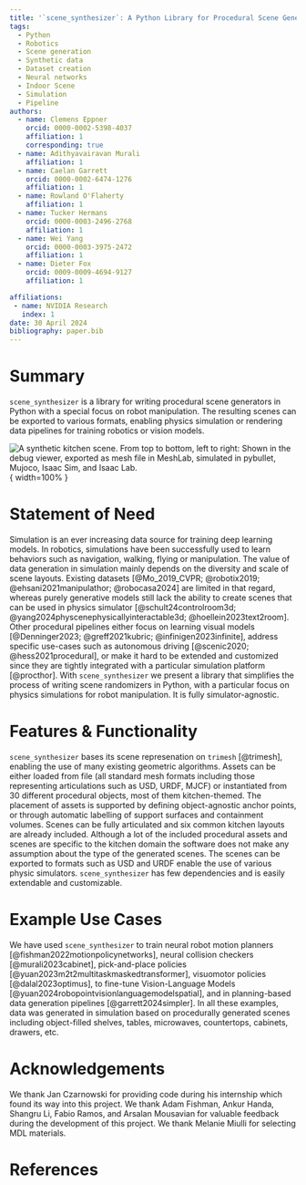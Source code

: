 ```yaml
---
title: '`scene_synthesizer`: A Python Library for Procedural Scene Generation in Robot Manipulation'
tags:
  - Python
  - Robotics
  - Scene generation
  - Synthetic data
  - Dataset creation
  - Neural networks
  - Indoor Scene
  - Simulation
  - Pipeline
authors:
  - name: Clemens Eppner
    orcid: 0000-0002-5398-4037
    affiliation: 1
    corresponding: true
  - name: Adithyavairavan Murali
    affiliation: 1
  - name: Caelan Garrett
    orcid: 0000-0002-6474-1276
    affiliation: 1
  - name: Rowland O'Flaherty
    affiliation: 1
  - name: Tucker Hermans
    orcid: 0000-0003-2496-2768
    affiliation: 1
  - name: Wei Yang
    orcid: 0000-0003-3975-2472
    affiliation: 1
  - name: Dieter Fox
    orcid: 0009-0009-4694-9127
    affiliation: 1

affiliations:
 - name: NVIDIA Research
   index: 1
date: 30 April 2024
bibliography: paper.bib
---
```


# Summary
`scene_synthesizer` is a library for writing procedural scene generators in Python with a special focus on robot manipulation. The resulting scenes can be exported to various formats, enabling physics simulation or rendering data pipelines for training robotics or vision models.

![A synthetic kitchen scene. From top to bottom, left to right: Shown in the debug viewer, exported as mesh file in MeshLab, simulated in pybullet, Mujoco, Isaac Sim, and Isaac Lab.](paper_teaser.png){ width=100% }

# Statement of Need
Simulation is an ever increasing data source for training deep learning models.
In robotics, simulations have been successfully used to learn behaviors such as navigation, walking, flying or manipulation.
The value of data generation in simulation mainly depends on the diversity and scale of scene layouts.
Existing datasets [@Mo_2019_CVPR; @robotix2019; @ehsani2021manipulathor; @robocasa2024] are limited in that regard, whereas purely generative models still lack the ability to create scenes that can be used in physics simulator [@schult24controlroom3d; @yang2024physcenephysicallyinteractable3d; @hoellein2023text2room].
Other procedural pipelines either focus on learning visual models [@Denninger2023; @greff2021kubric; @infinigen2023infinite], address specific use-cases such as autonomous driving [@scenic2020; @hess2021procedural], or make it hard to be extended and customized since they are tightly integrated with a particular simulation platform [@procthor].
With `scene_synthesizer` we present a library that simplifies the process of writing scene randomizers in Python, with a particular focus on physics simulations for robot manipulation. It is fully simulator-agnostic.

# Features & Functionality

`scene_synthesizer` bases its scene represenation on `trimesh` [@trimesh], enabling the use of many existing geometric algorithms.
Assets can be either loaded from file (all standard mesh formats including those representing articulations such as USD, URDF, MJCF) or instantiated from 30 different procedural objects, most of them kitchen-themed.
The placement of assets is supported by defining object-agnostic anchor points, or through automatic labelling of support surfaces and containment volumes.
Scenes can be fully articulated and six common kitchen layouts are already included.
Although a lot of the included procedural assets and scenes are specific to the kitchen domain the software does not make any assumption about the type of the generated scenes.
The scenes can be exported to formats such as USD and URDF enable the use of various physic simulators.
`scene_synthesizer` has few dependencies and is easily extendable and customizable.

# Example Use Cases

We have used `scene_synthesizer` to train neural robot motion planners [@fishman2022motionpolicynetworks], neural collision checkers [@murali2023cabinet],
pick-and-place policies [@yuan2023m2t2multitaskmaskedtransformer], visuomotor policies [@dalal2023optimus], to fine-tune Vision-Language Models [@yuan2024robopointvisionlanguagemodelspatial], and in planning-based data generation pipelines [@garrett2024simpler].
In all these examples, data was generated in simulation based on procedurally generated scenes including object-filled shelves, tables, microwaves, countertops, cabinets, drawers, etc.

# Acknowledgements

We thank Jan Czarnowski for providing code during his internship which found its way into this project.
We thank Adam Fishman, Ankur Handa, Shangru Li, Fabio Ramos, and Arsalan Mousavian for valuable feedback during the development of this project.
We thank Melanie Miulli for selecting MDL materials.

# References
